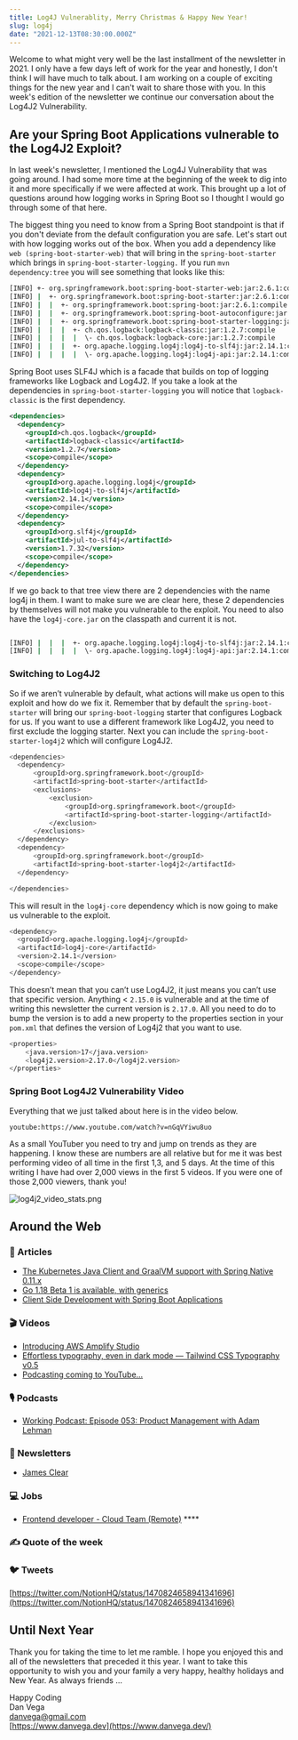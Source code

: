 ```yaml
---
title: Log4J Vulnerablity, Merry Christmas & Happy New Year!
slug: log4j
date: "2021-12-13T08:30:00.000Z"
---
```


Welcome to what might very well be the last installment of the newsletter in 2021. I only have a few days left of work for the year and honestly, I don't think I will have much to talk about. I am working on a couple of exciting things for the new year and I can't wait to share those with you. In this week's edition of the newsletter we continue our conversation about the Log4J2 Vulnerability.

## Are your Spring Boot Applications vulnerable to the Log4J2 Exploit?

In last week's newsletter, I mentioned the Log4J Vulnerability that was going around. I had some more time at the beginning of the week to dig into it and more specifically if we were affected at work. This brought up a lot of questions around how logging works in Spring Boot so I thought I would go through some of that here.

The biggest thing you need to know from a Spring Boot standpoint is that if you don't deviate from the default configuration you are safe. Let's start out with how logging works out of the box. When you add a dependency like `web (spring-boot-starter-web)` that will bring in the `spring-boot-starter` which brings in `spring-boot-starter-logging.` If you run `mvn dependency:tree` you will see something that looks like this:

```bash
[INFO] +- org.springframework.boot:spring-boot-starter-web:jar:2.6.1:compile
[INFO] |  +- org.springframework.boot:spring-boot-starter:jar:2.6.1:compile
[INFO] |  |  +- org.springframework.boot:spring-boot:jar:2.6.1:compile
[INFO] |  |  +- org.springframework.boot:spring-boot-autoconfigure:jar:2.6.1:compile
[INFO] |  |  +- org.springframework.boot:spring-boot-starter-logging:jar:2.6.1:compile
[INFO] |  |  |  +- ch.qos.logback:logback-classic:jar:1.2.7:compile
[INFO] |  |  |  |  \- ch.qos.logback:logback-core:jar:1.2.7:compile
[INFO] |  |  |  +- org.apache.logging.log4j:log4j-to-slf4j:jar:2.14.1:compile
[INFO] |  |  |  |  \- org.apache.logging.log4j:log4j-api:jar:2.14.1:compile
```

Spring Boot uses SLF4J which is a facade that builds on top of logging frameworks like Logback and Log4J2. If you take a look at the dependencies in `spring-boot-starter-logging` you will notice that `logback-classic` is the first dependency.

```xml
<dependencies>
  <dependency>
    <groupId>ch.qos.logback</groupId>
    <artifactId>logback-classic</artifactId>
    <version>1.2.7</version>
    <scope>compile</scope>
  </dependency>
  <dependency>
    <groupId>org.apache.logging.log4j</groupId>
    <artifactId>log4j-to-slf4j</artifactId>
    <version>2.14.1</version>
    <scope>compile</scope>
  </dependency>
  <dependency>
    <groupId>org.slf4j</groupId>
    <artifactId>jul-to-slf4j</artifactId>
    <version>1.7.32</version>
    <scope>compile</scope>
  </dependency>
</dependencies>
```

If we go back to that tree view there are 2 dependencies with the name log4j in them. I want to make sure we are clear here, these 2 dependencies by themselves will not make you vulnerable to the exploit.  You need to also have the `log4j-core.jar` on the classpath and current it is not.

```bash

[INFO] |  |  |  +- org.apache.logging.log4j:log4j-to-slf4j:jar:2.14.1:compile
[INFO] |  |  |  |  \- org.apache.logging.log4j:log4j-api:jar:2.14.1:compile


```

### Switching to Log4J2

So if we aren’t vulnerable by default, what actions will make us open to this exploit and how do we fix it. Remember that by default the `spring-boot-starter` will bring our `spring-boot-logging` starter that configures Logback for us. If you want to use a different framework like Log4J2, you need to first exclude the logging starter. Next you can include the `spring-boot-starter-log4j2` which will configure Log4J2.

```bash
<dependencies>
  <dependency>
      <groupId>org.springframework.boot</groupId>
      <artifactId>spring-boot-starter</artifactId>
      <exclusions>
          <exclusion>
              <groupId>org.springframework.boot</groupId>
              <artifactId>spring-boot-starter-logging</artifactId>
          </exclusion>
      </exclusions>
  </dependency>
  <dependency>
      <groupId>org.springframework.boot</groupId>
      <artifactId>spring-boot-starter-log4j2</artifactId>
  </dependency>

</dependencies>
```

This will result in the `log4j-core` dependency which is now going to make us vulnerable to the exploit.

```bash
<dependency>
  <groupId>org.apache.logging.log4j</groupId>
  <artifactId>log4j-core</artifactId>
  <version>2.14.1</version>
  <scope>compile</scope>
</dependency>
```

This doesn’t mean that you can’t use Log4J2, it just means you can’t use that specific version. Anything < `2.15.0` is vulnerable and at the time of writing this newsletter the current version is `2.17.0`. All you need to do to bump the version is to add a new property to the properties section in your `pom.xml` that defines the version of Log4j2 that you want to use.

```bash
<properties>
    <java.version>17</java.version>
    <log4j2.version>2.17.0</log4j2.version>
</properties>
```

### Spring Boot Log4J2 Vulnerability Video

Everything that we just talked about here is in the video below.

`youtube:https://www.youtube.com/watch?v=nGqVYiwu8uo`

As a small YouTuber you need to try and jump on trends as they are happening. I know these are numbers are all relative but for me it was best performing video of all time in the first 1,3, and 5 days. At the time of this writing I have had over 2,000 views in the first 5 videos. If you were one of those 2,000 viewers, thank you!

![log4j2_video_stats.png](/images/newsletter/2021/12/13/log4j2_video_stats.png)

## Around the Web

### 📝 Articles

- [The Kubernetes Java Client and GraalVM support with Spring Native 0.11.x](https://joshlong.com/jl/blogPost/kubernetes-java-client-and-spring-native-and-graalvm.html)
- [Go 1.18 Beta 1 is available, with generics](https://go.dev/blog/go1.18beta1)
- [Client Side Development with Spring Boot Applications](https://spring.io/blog/2021/12/17/client-side-development-with-spring-boot-applications)

### 🎬 Videos

- [Introducing AWS Amplify Studio](https://www.youtube.com/watch?v=7MKVCmNKT1c)
- [Effortless typography, even in dark mode — Tailwind CSS Typography v0.5](https://www.youtube.com/watch?v=GEYkwfYytAM)
- [Podcasting coming to YouTube…](https://www.youtube.com/watch?v=khh6Xo8YNvY)

### 🎙 Podcasts

- [Working Podcast: Episode 053: Product Management with Adam Lehman](https://workingcode.dev/episodes/053-product-management-with-adam-lehman/)

### 📰 Newsletters

- [James Clear](https://jamesclear.com/3-2-1)

### 💻 Jobs

- [Frontend developer - Cloud Team (Remote)](https://axoniq.io/job-overview/frontend-developer-cloud-team) ****

### ✍️ Quote of the week

### 🐦 Tweets

[https://twitter.com/NotionHQ/status/1470824658941341696](https://twitter.com/NotionHQ/status/1470824658941341696)

## Until Next Year

Thank you for taking the time to let me ramble. I hope you enjoyed this and all of the newsletters that preceded it this year. I want to take this opportunity to wish you and your family a very happy, healthy holidays and New Year. As always friends ...

Happy Coding<br/>
Dan Vega<br/>
danvega@gmail.com<br/>
[https://www.danvega.dev](https://www.danvega.dev/)
